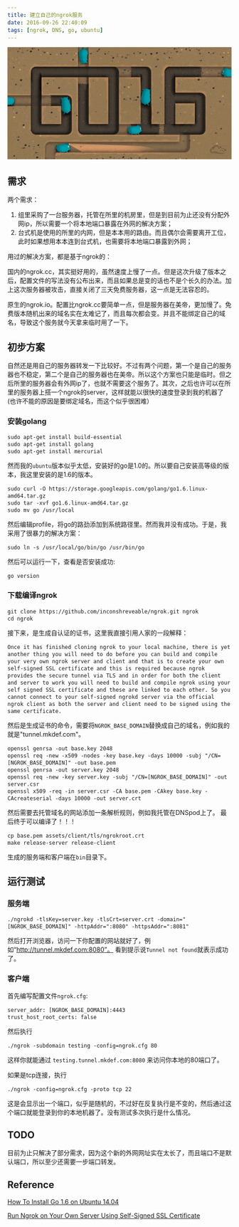 ```yaml
---
title: 建立自己的ngrok服务
date: 2016-09-26 22:40:09
tags: [ngrok, DNS, go, ubuntu]
---
```


![](/uploads/GO_16.png)
## 需求

两个需求：

1. 组里采购了一台服务器，托管在所里的机房里，但是到目前为止还没有分配外网ip，所以需要一个将本地端口暴露在外网的解决方案；
2. 台式机是使用的所里的内网，但是本本用的路由。而且偶尔会需要离开工位，此时如果想用本本连到台式机，也需要将本地端口暴露到外网；

用过的解决方案，都是基于ngrok的：

国内的ngrok.cc，其实挺好用的，虽然速度上慢了一点。但是这次升级了版本之后，配置文件的写法没有公布出来，而且如果总是变的话也不是个长久的办法。加上这次服务器被攻击，直接关闭了三天免费服务器，这一点是无法容忍的。

原生的ngrok.io。配置比ngrok.cc要简单一点，但是服务器在美帝，更加慢了。免费版本随机出来的域名实在太难记了，而且每次都会变。并且不能绑定自己的域名，导致这个服务就今天拿来临时用了一下。

## 初步方案

自然还是用自己的服务器转发一下比较好。不过有两个问题，第一个是自己的服务器也不稳定，第二个是自己的服务器也在美帝。所以这个方案也只能是临时。但之后所里的服务器会有外网ip了，也就不需要这个服务了。其次，之后也许可以在所里的服务器上搭一个ngrok的server，这样就能以很快的速度登录到我的机器了(也许不能的原因是要绑定域名，而这个似乎很困难）

### 安装golang

~~~
sudo apt-get install build-essential
sudo apt-get install golang
sudo apt-get install mercurial
~~~

然而我的`ubuntu`版本似乎太低，安装好的go是1.0的。所以要自己安装高等级的版本，我这里安装的是1.6的版本。

~~~
sudo curl -O https://storage.googleapis.com/golang/go1.6.linux-amd64.tar.gz
sudo tar -xvf go1.6.linux-amd64.tar.gz
sudo mv go /usr/local
~~~

然后编辑profile，将go的路劲添加到系统路径里。然而我并没有成功。于是，我采用了很暴力的解决方案：

~~~
sudo ln -s /usr/local/go/bin/go /usr/bin/go
~~~

然后可以运行一下，查看是否安装成功:

~~~
go version
~~~

### 下载编译ngrok

~~~
git clone https://github.com/inconshreveable/ngrok.git ngrok
cd ngrok
~~~

接下来，是生成自认证的证书，这里我直接引用人家的一段解释：

```
Once it has finished cloning ngrok to your local machine, there is yet another thing you will need to do before you can build and compile your very own ngrok server and client and that is to create your own self-signed SSL certificate and this is required because ngrok provides the secure tunnel via TLS and in order for both the client and server to work you will need to build and compile ngrok using your self signed SSL certificate and these are linked to each other. So you cannot connect to your self-signed ngrokd server via the official ngrok client as both the server and client need to be signed using the same certificate.
```

然后是生成证书的命令，需要将`NGROK_BASE_DOMAIN`替换成自己的域名，例如我的就是"tunnel.mkdef.com"。

~~~
openssl genrsa -out base.key 2048
openssl req -new -x509 -nodes -key base.key -days 10000 -subj "/CN=[NGROK_BASE_DOMAIN]" -out base.pem
openssl genrsa -out server.key 2048
openssl req -new -key server.key -subj "/CN=[NGROK_BASE_DOMAIN]" -out server.csr
openssl x509 -req -in server.csr -CA base.pem -CAkey base.key -CAcreateserial -days 10000 -out server.crt
~~~

然后需要去托管域名的网站添加一条解析规则，例如我托管在DNSpod上了。
最后终于可以编译了！！！

~~~
cp base.pem assets/client/tls/ngrokroot.crt
make release-server release-client
~~~

生成的服务端和客户端在`bin`目录下。

## 运行测试
### 服务端

~~~
./ngrokd -tlsKey=server.key -tlsCrt=server.crt -domain="[NGROK_BASE_DOMAIN]" -httpAddr=":8080" -httpsAddr=":8081"
~~~

然后打开浏览器，访问一下你配置的网站就好了，例如“http://tunnel.mkdef.com:8080”。
看到提示说`Tunnel not found`就表示成功了。

### 客户端

首先编写配置文件`ngrok.cfg`:

~~~
server_addr: [NGROK_BASE_DOMAIN]:4443
trust_host_root_certs: false
~~~

然后执行

~~~
./ngrok -subdomain testing -config=ngrok.cfg 80
~~~

这样你就能通过 `testing.tunnel.mkdef.com:8080` 来访问你本地的80端口了。

如果是tcp连接，执行

~~~
./ngrok -config=ngrok.cfg -proto tcp 22
~~~

这是会显示出一个端口，似乎是随机的，不过好在反复执行是不变的，然后通过这个端口就能登录到你的本地机器了。没有测试多次执行是什么情况。

## TODO
目前为止只解决了部分需求，因为这个新的外网网址实在太长了，而且端口不是默认端口，所以至少还需要一步端口转发。

## Reference

[How To Install Go 1.6 on Ubuntu 14.04](https://www.digitalocean.com/community/tutorials/how-to-install-go-1-6-on-ubuntu-14-04)

[Run Ngrok on Your Own Server Using Self-Signed SSL Certificate](https://www.svenbit.com/2014/09/run-ngrok-on-your-own-server/)